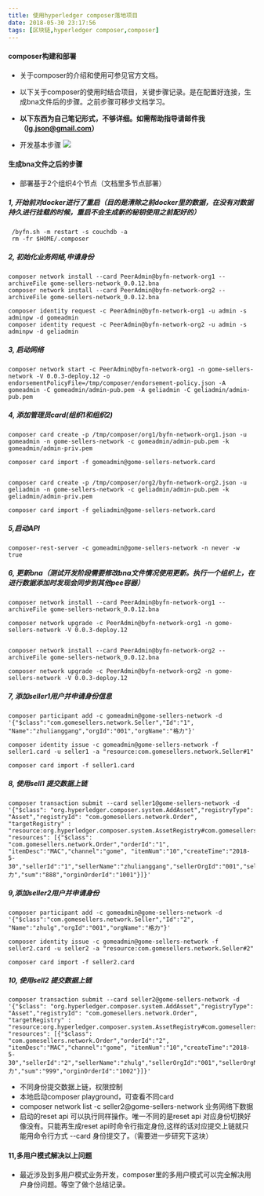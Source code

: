 ```yaml
---
title: 使用hyperledger composer落地项目
date: 2018-05-30 23:17:56
tags: [区块链,hyperledger composer,composer]
---
```


#### composer构建和部署
- 关于composer的介绍和使用可参见官方文档。
- 以下关于composer的使用时结合项目，关键步骤记录。是在配置好连接，生成bna文件后的步骤。之前步骤可移步文档学习。
- **以下东西为自己笔记形式，不够详细。如需帮助指导请邮件我（lg.json@gmail.com）**

- 开发基本步骤 ![](https://hyperledger.github.io/composer/latest/assets/img/Angular.svg)

<!-- more -->

#### 生成bna文件之后的步骤

- 部署基于2个组织4个节点（文档里多节点部署）

##### 1, 开始前对docker进行了重启（目的是清除之前docker里的数据，在没有对数据持久进行挂载的时候，重启不会生成新的秘钥使用之前配好的）

```
 /byfn.sh -m restart -s couchdb -a
 rm -fr $HOME/.composer
```

##### 2, 初始化业务网络,申请身份

```
composer network install --card PeerAdmin@byfn-network-org1 --archiveFile gome-sellers-network_0.0.12.bna
composer network install --card PeerAdmin@byfn-network-org2 --archiveFile gome-sellers-network_0.0.12.bna

composer identity request -c PeerAdmin@byfn-network-org1 -u admin -s adminpw -d gomeadmin
composer identity request -c PeerAdmin@byfn-network-org2 -u admin -s adminpw -d geliadmin

```

##### 3, 启动网络

```
composer network start -c PeerAdmin@byfn-network-org1 -n gome-sellers-network -V 0.0.3-deploy.12 -o endorsementPolicyFile=/tmp/composer/endorsement-policy.json -A gomeadmin -C gomeadmin/admin-pub.pem -A geliadmin -C geliadmin/admin-pub.pem
```

##### 4, 添加管理员card(组织1和组织2)

```
composer card create -p /tmp/composer/org1/byfn-network-org1.json -u gomeadmin -n gome-sellers-network -c gomeadmin/admin-pub.pem -k gomeadmin/admin-priv.pem

composer card import -f gomeadmin@gome-sellers-network.card


composer card create -p /tmp/composer/org2/byfn-network-org2.json -u geliadmin -n gome-sellers-network -c geliadmin/admin-pub.pem -k geliadmin/admin-priv.pem

composer card import -f geliadmin@gome-sellers-network.card
```

##### 5,启动API

```
composer-rest-server -c gomeadmin@gome-sellers-network -n never -w true
```

##### 6, 更新bna（测试开发阶段需要修改bna文件情况使用更新。执行一个组织上，在进行数据添加时发现会同步到其他pee容器）

```
composer network install --card PeerAdmin@byfn-network-org1 --archiveFile gome-sellers-network_0.0.12.bna

composer network upgrade -c PeerAdmin@byfn-network-org1 -n gome-sellers-network -V 0.0.3-deploy.12


composer network install --card PeerAdmin@byfn-network-org2 --archiveFile gome-sellers-network_0.0.12.bna

composer network upgrade -c PeerAdmin@byfn-network-org2 -n gome-sellers-network -V 0.0.3-deploy.12

```

##### 7, 添加seller1用户并申请身份信息

```
composer participant add -c gomeadmin@gome-sellers-network -d '{"$class":"com.gomesellers.network.Seller","Id":"1", "Name":"zhulianggang","orgId":"001","orgName":"格力"}'

composer identity issue -c gomeadmin@gome-sellers-network -f seller1.card -u seller1 -a "resource:com.gomesellers.network.Seller#1"

composer card import -f seller1.card
```

##### 8, 使用sell1 提交数据上链

```
composer transaction submit --card seller1@gome-sellers-network -d '{"$class": "org.hyperledger.composer.system.AddAsset","registryType": "Asset","registryId": "com.gomesellers.network.Order", "targetRegistry" : "resource:org.hyperledger.composer.system.AssetRegistry#com.gomesellers.network.Order", "resources": [{"$class": "com.gomesellers.network.Order","orderId":"1", "itemDesc":"MAC","channel":"gome", "itemNum":"10","createTime":"2018-5-30","sellerId":"1","sellerName":"zhulianggang","sellerOrgId":"001","sellerOrgName":"格力","sum":"888","orginOrderId":"1001"}]}'
```

##### 9,添加seller2用户并申请身份

```
composer participant add -c gomeadmin@gome-sellers-network -d '{"$class":"com.gomesellers.network.Seller","Id":"2", "Name":"zhulg","orgId":"001","orgName":"格力"}'

composer identity issue -c gomeadmin@gome-sellers-network -f seller2.card -u seller2 -a "resource:com.gomesellers.network.Seller#2"

composer card import -f seller2.card
```
##### 10, 使用sell2 提交数据上链

```
composer transaction submit --card seller2@gome-sellers-network -d '{"$class": "org.hyperledger.composer.system.AddAsset","registryType": "Asset","registryId": "com.gomesellers.network.Order", "targetRegistry" : "resource:org.hyperledger.composer.system.AssetRegistry#com.gomesellers.network.Order", "resources": [{"$class": "com.gomesellers.network.Order","orderId":"2", "itemDesc":"MAC","channel":"gome", "itemNum":"10","createTime":"2018-5-30","sellerId":"2","sellerName":"zhulg","sellerOrgId":"001","sellerOrgName":"格力","sum":"999","orginOrderId":"1002"}]}'

```

- 不同身份提交数据上链，权限控制
- 本地启动composer playground，可查看不同card
- composer network list -c seller2@gome-sellers-network 业务网络下数据
- 启动的reset api 可以执行同样操作。唯一不同的是reset api 对应身份切换好像没有。只能再生成reset api时命令行指定身份,这样的话对应提交上链就只能用命令行方式 --card 身份提交了。（需要进一步研究下这块）


#### 11,多用户模式解决以上问题
- 最近涉及到多用户模式业务开发，composer里的多用户模式可以完全解决用户身份问题。等空了做个总结记录。
